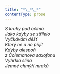 ```yaml
---
title: "*\_*\_*"
contentType: prose
---
```


<section>

_S kruhy pod očima  
Jako kdyby se střílelo  
Vyčkávám déšť  
Který ne a ne přijít  
Kdyby alespoň  
z Colemanova saxofonu  
Vyhrkla slina  
Jemné chmýří mraků_

</section>
